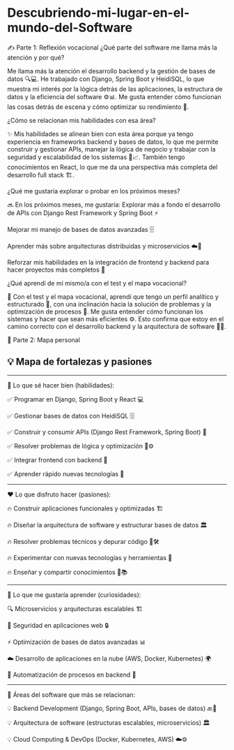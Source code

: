 # Descubriendo-mi-lugar-en-el-mundo-del-Software
✍️ Parte 1: Reflexión vocacional
¿Qué parte del software me llama más la atención y por qué?

Me llama más la atención el desarrollo backend y la gestión de bases de datos 🔍💻. He trabajado con Django, Spring Boot y HeidiSQL, 
lo que muestra mi interés por la lógica detrás de las aplicaciones, la estructura de datos y la eficiencia del software ⚙️📊.
Me gusta entender cómo funcionan las cosas detrás de escena y cómo optimizar su rendimiento 🚀.

¿Cómo se relacionan mis habilidades con esa área?

✨ Mis habilidades se alinean bien con esta área porque ya tengo experiencia en frameworks backend y bases de datos, lo que me permite construir y gestionar APIs, 
manejar la lógica de negocio y trabajar con la seguridad y escalabilidad de los sistemas 🔐📈. 
También tengo conocimientos en React, lo que me da una perspectiva más completa del desarrollo full stack 🏗️.

¿Qué me gustaría explorar o probar en los próximos meses?

🔜 En los próximos meses, me gustaría:
Explorar más a fondo el desarrollo de APIs con Django Rest Framework y Spring Boot ⚡

Mejorar mi manejo de bases de datos avanzadas 🗄️

Aprender más sobre arquitecturas distribuidas y microservicios ☁️🔗

Reforzar mis habilidades en la integración de frontend y backend para hacer proyectos más completos 🎯

¿Qué aprendí de mí mismo/a con el test y el mapa vocacional?

📌 Con el test y el mapa vocacional, aprendí que tengo un perfil analítico y estructurado 🧠, con una inclinación hacia la solución de problemas y la optimización de procesos 🔄. 
Me gusta entender cómo funcionan los sistemas y hacer que sean más eficientes ⚙️.
Esto confirma que estoy en el camino correcto con el desarrollo backend y la arquitectura de software 🚀🔥.



🧱 Parte 2: Mapa personal

## 💡 Mapa de fortalezas y pasiones
----------------------------
🔹 Lo que sé hacer bien (habilidades):

✅ Programar en Django, Spring Boot y React 💻

✅ Gestionar bases de datos con HeidiSQL 🗄️

✅ Construir y consumir APIs (Django Rest Framework, Spring Boot) 🔗

✅ Resolver problemas de lógica y optimización 🧠⚙️

✅ Integrar frontend con backend 🎯

✅ Aprender rápido nuevas tecnologías 🚀

----------------------------

❤️ Lo que disfruto hacer (pasiones):

🔥 Construir aplicaciones funcionales y optimizadas 🏗️

🔥 Diseñar la arquitectura de software y estructurar bases de datos 🏛️

🔥 Resolver problemas técnicos y depurar código 🧐🛠️

🔥 Experimentar con nuevas tecnologías y herramientas 🧪

🔥 Enseñar y compartir conocimientos 📢📚

----------------------------

🎯 Lo que me gustaría aprender (curiosidades):

🔍 Microservicios y arquitecturas escalables 🏗️

🔐 Seguridad en aplicaciones web 🔒

⚡ Optimización de bases de datos avanzadas 📊

☁️ Desarrollo de aplicaciones en la nube (AWS, Docker, Kubernetes) 🌍

🤖 Automatización de procesos en backend 🤯


----------------------------
🌟 Áreas del software que más se relacionan:

💡 Backend Development (Django, Spring Boot, APIs, bases de datos) 🔙💾

💡 Arquitectura de software (estructuras escalables, microservicios) 🏛️

💡 Cloud Computing & DevOps (Docker, Kubernetes, AWS) ☁️⚙️




